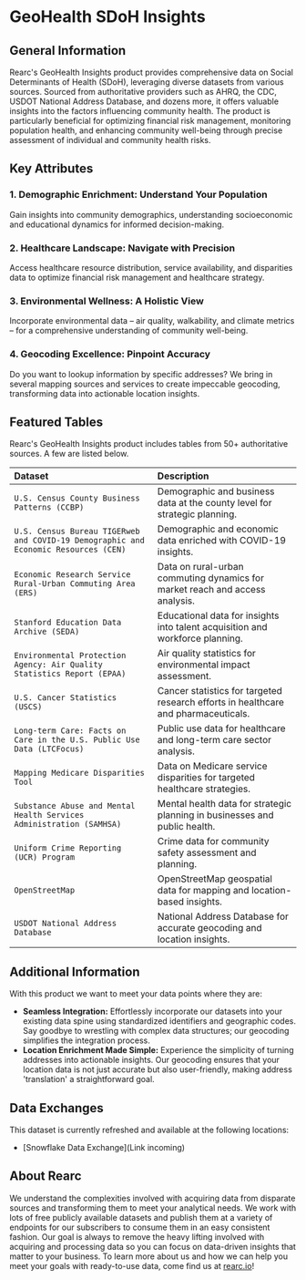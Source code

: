 # GeoHealth SDoH Insights

## General Information

Rearc's GeoHealth Insights product provides comprehensive data on Social Determinants of Health (SDoH), leveraging diverse datasets from various sources. Sourced from authoritative providers such as AHRQ, the CDC, USDOT National Address Database, and dozens more, it offers valuable insights into the factors influencing community health. The product is particularly beneficial for optimizing financial risk management, monitoring population health, and enhancing community well-being through precise assessment of individual and community health risks.

## Key Attributes

### 1. **Demographic Enrichment: Understand Your Population**
   Gain insights into community demographics, understanding socioeconomic and educational dynamics for informed decision-making.

### 2. **Healthcare Landscape: Navigate with Precision**
   Access healthcare resource distribution, service availability, and disparities data to optimize financial risk management and healthcare strategy.

### 3. **Environmental Wellness: A Holistic View**
   Incorporate environmental data – air quality, walkability, and climate metrics – for a comprehensive understanding of community well-being.

### 4. **Geocoding Excellence: Pinpoint Accuracy**
   Do you want to lookup information by specific addresses? We bring in several mapping sources and services to create impeccable geocoding, transforming data into actionable location insights.

## Featured Tables

Rearc's GeoHealth Insights product includes tables from 50+ authoritative sources. A few are listed below.

| Dataset                                                   | Description                                                                               |
|:----------------------------------------------------------|:------------------------------------------------------------------------------------------|
| `U.S. Census County Business Patterns (CCBP)`              | Demographic and business data at the county level for strategic planning.                   |
| `U.S. Census Bureau TIGERweb and COVID-19 Demographic and Economic Resources (CEN)` | Demographic and economic data enriched with COVID-19 insights.                         |
| `Economic Research Service Rural-Urban Commuting Area (ERS)` | Data on rural-urban commuting dynamics for market reach and access analysis.                 |
| `Stanford Education Data Archive (SEDA)`                   | Educational data for insights into talent acquisition and workforce planning.               |
| `Environmental Protection Agency: Air Quality Statistics Report (EPAA)` | Air quality statistics for environmental impact assessment.                           |
| `U.S. Cancer Statistics (USCS)`                            | Cancer statistics for targeted research efforts in healthcare and pharmaceuticals.         |
| `Long-term Care: Facts on Care in the U.S. Public Use Data (LTCFocus)` | Public use data for healthcare and long-term care sector analysis.                      |
| `Mapping Medicare Disparities Tool`                        | Data on Medicare service disparities for targeted healthcare strategies.                  |
| `Substance Abuse and Mental Health Services Administration (SAMHSA)` | Mental health data for strategic planning in businesses and public health.               |
| `Uniform Crime Reporting (UCR) Program`                    | Crime data for community safety assessment and planning.                                    |
| `OpenStreetMap`                                       | OpenStreetMap geospatial data for mapping and location-based insights.                       |
| `USDOT National Address Database`                          | National Address Database for accurate geocoding and location insights.                      |

## Additional Information

With this product we want to meet your data points where they are:

- **Seamless Integration:** Effortlessly incorporate our datasets into your existing data spine using standardized identifiers and geographic codes. Say goodbye to wrestling with complex data structures; our geocoding simplifies the integration process.
- **Location Enrichment Made Simple:** Experience the simplicity of turning addresses into actionable insights. Our geocoding ensures that your location data is not just accurate but also user-friendly, making address 'translation' a straightforward goal.

## Data Exchanges

This dataset is currently refreshed and available at the following locations:
- [Snowflake Data Exchange](Link incoming)

## About Rearc

We understand the complexities involved with acquiring data from disparate sources and transforming them to meet your
analytical needs. We work with lots of free publicly available datasets and publish them at a variety of endpoints for
our subscribers to consume them in an easy consistent fashion. Our goal is always to remove the heavy lifting involved
with acquiring and processing data so you can focus on data-driven insights that matter to your business. To learn more
about us and how we can help you meet your goals with ready-to-use data, come find us at [rearc.io](rearc.io)!
